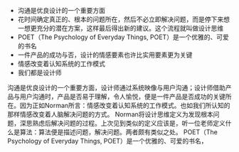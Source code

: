 - 沟通是优良设计的一个重要方面
- 花时间确定真正的、根本的问题所在，然后不必立即解决问题，而是停下来想一想更充分的潜在方案，这样最后得出新的建议。这个流程就叫做设计思维
- POET（The Psychology of Everyday Things, POET）是一个优雅的、可爱的书名
- 一件产品的成功与否，设计的情感要素也许比实用要素更为关键
- 情感改变着认知系统的工作模式
- 我们都是设计师

沟通是优良设计的一个重要方面，设计师通过系统映像与用户沟通；设计师借助产品与用户沟通时，产品是否易于理解，令人愉悦，便是一件产品是否成功的关键所在。因为正如Norman所言：情感改变着认知系统的工作模式。也如我们所认知的那样情感改变着人脑解决问题的方式。
Norman将设计思维定义为发现根本问题，深思熟虑后解决问题的过程。上次见到类似的定义应该是，听一位老师定义什么是算法：算法便是描述问题，解决问题。两者颇有类似之处。
POET（The Psychology of Everyday Things, POET）是一个优雅的、可爱的书名，
